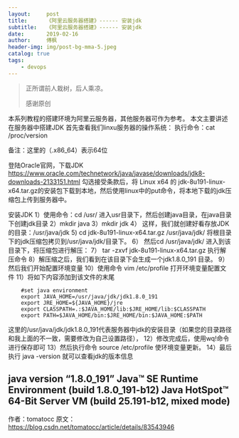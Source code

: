 ```yaml
---
layout:     post
title:      《阿里云服务器搭建》------ 安装jdk
subtitle:   《阿里云服务器搭建》------ 安装jdk
date:       2019-02-16
author:     傅枫
header-img: img/post-bg-mma-5.jpeg
catalog: true
tags:
    - devops
---
```


> 正所谓前人栽树，后人乘凉。
> 
> 感谢原创

本系列教程的搭建环境为阿里云服务器，其他服务器可作为参考。
本文主要讲述在服务器中搭建JDK
首先查看我们linxu服务器的操作系统：
执行命令：cat /proc/version

备注：这里的（.x86_64）表示64位

登陆Oracle官网，下载JDK
https://www.oracle.com/technetwork/java/javase/downloads/jdk8-downloads-2133151.html 勾选接受条款后，将 Linux x64 的 jdk-8u191-linux-x64.tar.gz的安装包下载到本地，然后使用linux中的put命令，将本地下载的jdk压缩包上传到服务器中。

安装JDK
1）使用命令：cd /usr/ 进入usr目录下，然后创建java目录，在java目录下创建jdk目录
2）mkdir java
3）mkdir jdk
4） 这样，我们就创建好看存放JDK的目录：/usr/java/jdk
5) cd jdk-8u191-linux-x64.tar.gz /usr/java/jdk/ 将根目录下的jdk压缩包拷贝到/usr/java/jdk/目录下。
6） 然后cd /usr/java/jdk/ 进入到该目录下，将压缩包进行解压：
7） tar -zxvf jdk-8u191-linux-x64.tar.gz 执行解压命令
8）解压缩之后，我们看到在该目录下会生成一个jdk1.8.0_191 目录。
9）然后我们开始配置环境变量
10）使用命令 vim /etc/profile 打开环境变量配置文件
11）将如下内容添加到该文件的末尾

   		#set java environment
		export JAVA_HOME=/usr/java/jdk/jdk1.8.0_191
	 	export JRE_HOME=${JAVA_HOME}/jre
		export CLASSPATH=.:$JAVA_HOME/lib:$JRE_HOME/lib:$CLASSPATH
		export PATH=$JAVA_HOME/bin:$JRE_HOME/bin:$JAVA_HOME:$PATH
 
这里的/usr/java/jdk/jdk1.8.0_191代表服务器中jdk的安装目录（如果您的目录路径和我上面的不一致，需要修改为自己设置路径），
12）修改完成后，使用wq!命令进行保存即可
13）然后执行命令 source /etc/profile 使环境变量更新。
14）最后执行 java -version 就可以查看jdk的版本信息

java version “1.8.0_191”
Java™ SE Runtime Environment (build 1.8.0_191-b12)
Java HotSpot™ 64-Bit Server VM (build 25.191-b12, mixed mode)
--------------------- 
作者：tomatocc 
原文：https://blog.csdn.net/tomatocc/article/details/83543946 
